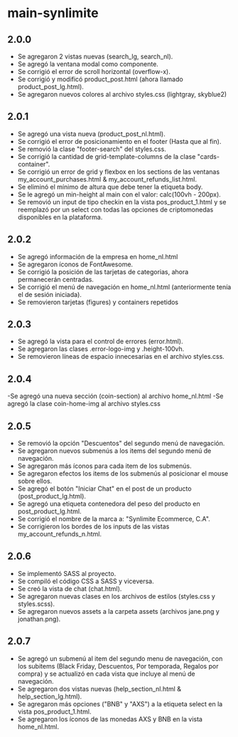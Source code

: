 # main-synlimite

## 2.0.0
- Se agregaron 2 vistas nuevas (search_lg, search_nl).
- Se agregó la ventana modal como componente.
- Se corrigió el error de scroll horizontal (overflow-x).
- Se corrigió y modificó product_post.html (ahora llamado product_post_lg.html).
- Se agregaron nuevos colores al archivo styles.css (lightgray, skyblue2)

## 2.0.1 
- Se agregó una vista nueva (product_post_nl.html).
- Se corrigió el error de posicionamiento en el footer (Hasta que al fin).
- Se removió la clase "footer-search" del styles.css.
- Se corrigió la cantidad de grid-template-columns de la clase "cards-container".
- Se corrigió un error de grid y flexbox en los sections de las ventanas my_account_purchases.html & my_account_refunds_list.html.
- Se eliminó el mínimo de altura que debe tener la etiqueta body.
- Se le agregó un min-height al main con el valor: calc(100vh - 200px).
- Se removió un input de tipo checkin en la vista pos_product_1.html y se reemplazó por un select
con todas las opciones de criptomonedas disponibles en la plataforma.

## 2.0.2

- Se agregó información de la empresa en home_nl.html
- Se agregaron íconos de FontAwesome.
- Se corrigió la posición de las tarjetas de categorias, ahora permanecerán centradas.
- Se corrigió el menú de navegación en home_nl.html (anteriormente tenía el de sesión iniciada).
- Se removieron tarjetas (figures) y containers repetidos

## 2.0.3 
- Se agregó la vista para el control de errores (error.html).
- Se agregaron las clases .error-logo-img y .height-100vh.
- Se removieron líneas de espacio innecesarias en el archivo styles.css.

## 2.0.4
-Se agregó una nueva sección (coin-section) al archivo home_nl.html
-Se agregó la clase coin-home-img al archivo styles.css

## 2.0.5
- Se removió la opción "Descuentos" del segundo menú de navegación.
- Se agregaron nuevos submenús a los items del segundo menú de navegación.
- Se agregaron más íconos para cada item de los submenús.
- Se agregaron efectos los items de los submenús al posicionar el mouse sobre ellos.
- Se agregó el botón "Iniciar Chat" en el post de un producto (post_product_lg.html).
- Se agregó una etiqueta contenedora del peso del producto en post_product_lg.html.
- Se corrigió el nombre de la marca a: "Synlimite Ecommerce, C.A".
- Se corrigieron los bordes de los inputs de las vistas my_account_refunds_n.html.


## 2.0.6 
- Se implementó SASS al proyecto.
- Se compiló el código CSS a SASS y viceversa.
- Se creó la vista de chat (chat.html).
- Se agregaron nuevas clases en los archivos de estilos (styles.css y styles.scss).
- Se agregaron nuevos assets a la carpeta assets (archivos jane.png y jonathan.png).

## 2.0.7
- Se agregó un submenú al item del segundo menu de navegación, con los subitems (Black Friday, Descuentos, Por temporada, Regalos por compra) y se actualizó en cada vista que incluye al menú de navegación.
- Se agregaron dos vistas nuevas (help_section_nl.html & help_section_lg.html).
- Se agregaron más opciones ("BNB" y "AXS") a la etiqueta select en la vista pos_product_1.html.
- Se agregaron los íconos de las monedas AXS y BNB en la vista home_nl.html.





